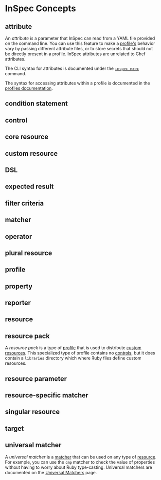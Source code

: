 # InSpec Concepts

## attribute

An _attribute_ is a parameter that InSpec can read from a YAML file provided on the command line.  You can use this feature to make a [profile's](#profile) behavior vary by passing different attribute files, or to store secrets that should not be directly present in a profile.  InSpec attributes are unrelated to Chef attributes.

The CLI syntax for attributes is documented under the [`inspec exec`](https://www.inspec.io/docs/reference/cli/#exec) command.

The syntax for accessing attributes within a profile is documented in the [profiles documentation](https://www.inspec.io/docs/reference/profiles/#profile-attributes).

## condition statement

## control
## core resource
## custom resource
## DSL
## expected result
## filter criteria
## matcher
## operator
## plural resource
## profile
## property
## reporter
## resource
## resource pack

A _resource pack_ is a type of [profile](#profile) that is used to distribute [custom resources](#custom_resource). This specialized type of profile contains no [controls](#control), but it does contain a `libraries` directory which where Ruby files define custom resources.

## resource parameter
## resource-specific matcher
## singular resource
## target
## universal matcher

A _universal matcher_ is a [matcher](#matcher) that can be used on any type of [resource](#resource). For example, you can use the `cmp` matcher to check the value of properties without having to worry about Ruby type-casting.  Universal matchers are documented on the [Universal Matchers](https://www.inspec.io/docs/reference/matchers/) page.